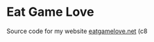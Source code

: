 # Eat Game Love

<!-- badges: start -->

<!-- badges: end -->

Source code for my website [eatgamelove.net](https://www.eatgamelove.net/) (c8
